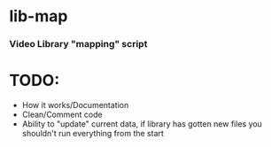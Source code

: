 # lib-map

### Video Library "mapping" script

# TODO:

- How it works/Documentation
- Clean/Comment code
- Ability to "update" current data, if library has gotten new files you shouldn't run everything from the start
